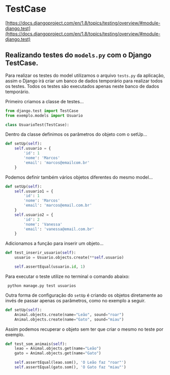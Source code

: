 TestCase
===

[https://docs.djangoproject.com/en/1.8/topics/testing/overview/#module-django.test](https://docs.djangoproject.com/en/1.8/topics/testing/overview/#module-django.test)

Realizando testes do `models.py` com o Django TestCase.
---

Para realizar os testes do model utilizamos o arquivo `tests.py` da aplicação, assim o Django irá criar um banco de 
dados temporário para realizar todos os testes. Todos os testes são executados apenas neste banco de dados temporário.

Primeiro criamos a classe de testes...

```python
from django.test import TestCase
from exemplo.models import Usuario

class UsuarioTest(TestCase):

```

Dentro da classe definimos os parâmetros do objeto com o setUp...

```python
def setUp(self):
    self.usuario = {
        'id': 1
        'nome': 'Marcos'
        'email': 'marcos@emailcom.br'
    }
```

Podemos definir também vários objetos diferentes do mesmo model...

```python
def setUp(self):
    self.usuario1 = {
        'id': 1
        'nome': 'Marcos'
        'email': 'marcos@email.com.br'
    }
    self.usuario2 = {
        'id': 2
        'nome': 'Vanessa'
        'email': 'vanessa@email.com.br'
    }
```

Adicionamos a função para inserir um objeto...

```python
def test_inserir_usuario(self):
    usuario = Usuario.objects.create(**self.usuario)

    self.assertEqual(usuario.id, 1)
```

Para executar o teste utilize no terminal o comando abaixo:

     python manage.py test usuarios


Outra forma de configuração do `setUp` é criando os objetos diretamente ao invés de passar apenas os parâmetros, como 
no exemplo a seguir.

```python
def setUp(self):
    Animal.objects.create(name="Leão", sound="roar")
    Animal.objects.create(name="Gato", sound="miau")
```

Assim podemos recuperar o objeto sem ter que criar o mesmo no teste por exemplo.

```python
def test_som_animais(self):
    leao = Animal.objects.get(name="Leão")
    gato = Animal.objects.get(name="Gato")

    self.assertEqual(leao.som(), 'O Leão faz "roar"')
    self.assertEqual(gato.som(), 'O Gato faz "miau"')
```